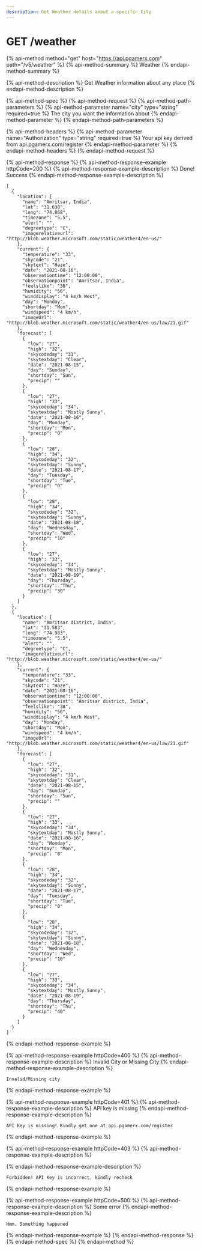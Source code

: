 ```yaml
---
description: Get Weather details about a specific City
---
```


# GET /weather

{% api-method method="get" host="https://api.pgamerx.com" path="/v5/weather" %}
{% api-method-summary %}
Weather
{% endapi-method-summary %}

{% api-method-description %}
Get Weather information about any place
{% endapi-method-description %}

{% api-method-spec %}
{% api-method-request %}
{% api-method-path-parameters %}
{% api-method-parameter name="city" type="string" required=true %}
The city you want the information about
{% endapi-method-parameter %}
{% endapi-method-path-parameters %}

{% api-method-headers %}
{% api-method-parameter name="Authorization" type="string" required=true %}
Your api key derived from api.pgamerx.com/register
{% endapi-method-parameter %}
{% endapi-method-headers %}
{% endapi-method-request %}

{% api-method-response %}
{% api-method-response-example httpCode=200 %}
{% api-method-response-example-description %}
Done! Success
{% endapi-method-response-example-description %}

```
[
  {
    "location": {
      "name": "Amritsar, India",
      "lat": "31.638",
      "long": "74.868",
      "timezone": "5.5",
      "alert": "",
      "degreetype": "C",
      "imagerelativeurl": "http://blob.weather.microsoft.com/static/weather4/en-us/"
    },
    "current": {
      "temperature": "33",
      "skycode": "21",
      "skytext": "Haze",
      "date": "2021-08-16",
      "observationtime": "12:00:00",
      "observationpoint": "Amritsar, India",
      "feelslike": "38",
      "humidity": "56",
      "winddisplay": "4 km/h West",
      "day": "Monday",
      "shortday": "Mon",
      "windspeed": "4 km/h",
      "imageUrl": "http://blob.weather.microsoft.com/static/weather4/en-us/law/21.gif"
    },
    "forecast": [
      {
        "low": "27",
        "high": "32",
        "skycodeday": "31",
        "skytextday": "Clear",
        "date": "2021-08-15",
        "day": "Sunday",
        "shortday": "Sun",
        "precip": ""
      },
      {
        "low": "27",
        "high": "33",
        "skycodeday": "34",
        "skytextday": "Mostly Sunny",
        "date": "2021-08-16",
        "day": "Monday",
        "shortday": "Mon",
        "precip": "0"
      },
      {
        "low": "28",
        "high": "34",
        "skycodeday": "32",
        "skytextday": "Sunny",
        "date": "2021-08-17",
        "day": "Tuesday",
        "shortday": "Tue",
        "precip": "0"
      },
      {
        "low": "28",
        "high": "34",
        "skycodeday": "32",
        "skytextday": "Sunny",
        "date": "2021-08-18",
        "day": "Wednesday",
        "shortday": "Wed",
        "precip": "10"
      },
      {
        "low": "27",
        "high": "33",
        "skycodeday": "34",
        "skytextday": "Mostly Sunny",
        "date": "2021-08-19",
        "day": "Thursday",
        "shortday": "Thu",
        "precip": "30"
      }
    ]
  },
  {
    "location": {
      "name": "Amritsar district, India",
      "lat": "31.583",
      "long": "74.983",
      "timezone": "5.5",
      "alert": "",
      "degreetype": "C",
      "imagerelativeurl": "http://blob.weather.microsoft.com/static/weather4/en-us/"
    },
    "current": {
      "temperature": "33",
      "skycode": "21",
      "skytext": "Haze",
      "date": "2021-08-16",
      "observationtime": "12:00:00",
      "observationpoint": "Amritsar district, India",
      "feelslike": "38",
      "humidity": "56",
      "winddisplay": "4 km/h West",
      "day": "Monday",
      "shortday": "Mon",
      "windspeed": "4 km/h",
      "imageUrl": "http://blob.weather.microsoft.com/static/weather4/en-us/law/21.gif"
    },
    "forecast": [
      {
        "low": "27",
        "high": "32",
        "skycodeday": "31",
        "skytextday": "Clear",
        "date": "2021-08-15",
        "day": "Sunday",
        "shortday": "Sun",
        "precip": ""
      },
      {
        "low": "27",
        "high": "33",
        "skycodeday": "34",
        "skytextday": "Mostly Sunny",
        "date": "2021-08-16",
        "day": "Monday",
        "shortday": "Mon",
        "precip": "0"
      },
      {
        "low": "28",
        "high": "34",
        "skycodeday": "32",
        "skytextday": "Sunny",
        "date": "2021-08-17",
        "day": "Tuesday",
        "shortday": "Tue",
        "precip": "0"
      },
      {
        "low": "28",
        "high": "34",
        "skycodeday": "32",
        "skytextday": "Sunny",
        "date": "2021-08-18",
        "day": "Wednesday",
        "shortday": "Wed",
        "precip": "10"
      },
      {
        "low": "27",
        "high": "33",
        "skycodeday": "34",
        "skytextday": "Mostly Sunny",
        "date": "2021-08-19",
        "day": "Thursday",
        "shortday": "Thu",
        "precip": "40"
      }
    ]
  }
]
```
{% endapi-method-response-example %}

{% api-method-response-example httpCode=400 %}
{% api-method-response-example-description %}
Invalid City or Missing City
{% endapi-method-response-example-description %}

```
Invalid/Missing city
```
{% endapi-method-response-example %}

{% api-method-response-example httpCode=401 %}
{% api-method-response-example-description %}
API key is missing
{% endapi-method-response-example-description %}

```
API Key is missing! Kindly get one at api.pgamerx.com/register
```
{% endapi-method-response-example %}

{% api-method-response-example httpCode=403 %}
{% api-method-response-example-description %}

{% endapi-method-response-example-description %}

```
Forbidden! API Key is incorrect, kindly recheck
```
{% endapi-method-response-example %}

{% api-method-response-example httpCode=500 %}
{% api-method-response-example-description %}
Some error
{% endapi-method-response-example-description %}

```
Hmm. Something happened
```
{% endapi-method-response-example %}
{% endapi-method-response %}
{% endapi-method-spec %}
{% endapi-method %}

